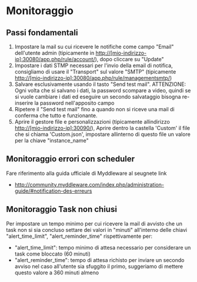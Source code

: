 # Monitoraggio

## Passi fondamentali

1. Impostare la mail su cui ricevere le notifiche come campo "Email" dell'utente admin (tipicamente in <http://[mio-indirizzo-ip]:30080/app.php/rule/account/>), dopo cliccare su "Update"
2. Impostare i dati STMP necessari per l'invio della email di notifica, consigliamo di usare il "Transport" sul valore "SMTP" (tipicamente <http://[mio-indirizzo-ip]:30080/app.php/rule/managementsmtp/>)
3. Salvare esclusivamente usando il tasto "Send test mail". ATTENZIONE: Ogni volta che si salvano i dati, la password scompare a video, quindi se si vuole cambiare i dati ed eseguire un secondo salvataggio bisogna re-inserire la password nell'apposito campo
4. Ripetere il "Send test mail" fino a quando non si riceve una mail di conferma che tutto e funzionante.
5. Aprire il gestore file e personalizzazioni (tipicamente allindirizzo <http://[mio-indirizzo-ip]:30090/>), Aprire dentro la castella 'Custom' il file che si chiama 'Custom.json', impostare allinterno di questo file un valore per la chiave "instance_name"


## Monitoraggio errori con scheduler 

Fare riferimento alla guida ufficiale di Myddleware al seugnete link

- http://community.myddleware.com/index.php/administration-guide/#notification-des-erreurs

## Monitoraggio Task non chiusi

Per impostare un tempo minimo per cui ricevere la mail di avvisto che un task non si sia concluso settare dei valori in "minuti" all'interno delle chiavi   "alert_time_limit", "alert_reminder_time" rispettivamente per:

- "alert_time_limit": tempo minimo di attesa necessario per considerare un task come bloccato (60 minuti) 
- "alert_reminder_time": tempo di attesa richisto per inviare un secondo avviso nel caso all'utente sia sfuggito il primo, suggeriamo di mettere questo valore a 360 minuti almeno




